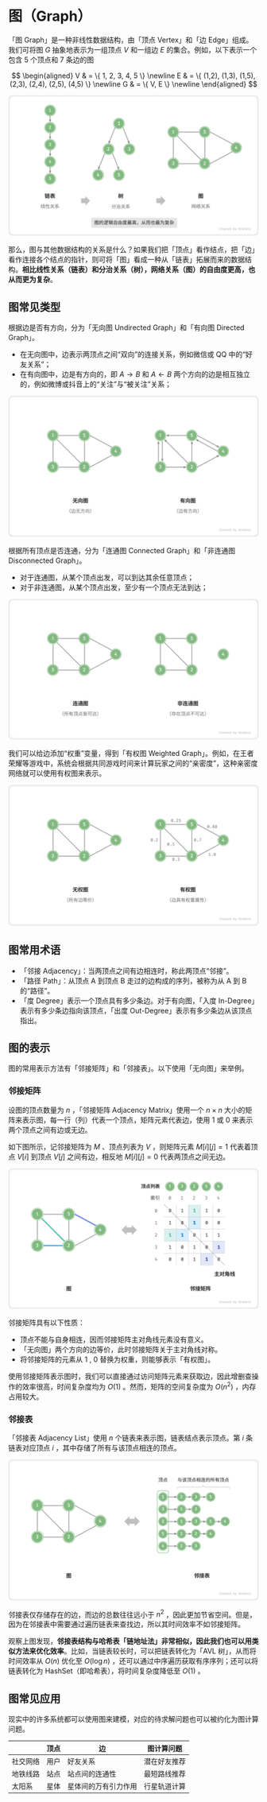 # 图（Graph）

「图 Graph」是一种非线性数据结构，由「顶点 Vertex」和「边 Edge」组成。我们可将图 $G$ 抽象地表示为一组顶点 $V$ 和一组边 $E$ 的集合。例如，以下表示一个包含 5 个顶点和 7 条边的图

$$
\begin{aligned}
V & = \{ 1, 2, 3, 4, 5 \} \newline
E & = \{ (1,2), (1,3), (1,5), (2,3), (2,4), (2,5), (4,5) \} \newline
G & = \{ V, E \} \newline
\end{aligned}
$$

![链表、树、图之间的关系](graph.assets/linkedlist_tree_graph.png)

那么，图与其他数据结构的关系是什么？如果我们把「顶点」看作结点，把「边」看作连接各个结点的指针，则可将「图」看成一种从「链表」拓展而来的数据结构。**相比线性关系（链表）和分治关系（树），网络关系（图）的自由度更高，也从而更为复杂**。

## 图常见类型

根据边是否有方向，分为「无向图 Undirected Graph」和「有向图 Directed Graph」。

- 在无向图中，边表示两顶点之间“双向”的连接关系，例如微信或 QQ 中的“好友关系”；
- 在有向图中，边是有方向的，即 $A \rightarrow B$ 和 $A \leftarrow B$ 两个方向的边是相互独立的，例如微博或抖音上的“关注”与“被关注”关系；

![有向图与无向图](graph.assets/directed_graph.png)

根据所有顶点是否连通，分为「连通图 Connected Graph」和「非连通图 Disconnected Graph」。

- 对于连通图，从某个顶点出发，可以到达其余任意顶点；
- 对于非连通图，从某个顶点出发，至少有一个顶点无法到达；

![连通图与非连通图](graph.assets/connected_graph.png)

我们可以给边添加“权重”变量，得到「有权图 Weighted Graph」。例如，在王者荣耀等游戏中，系统会根据共同游戏时间来计算玩家之间的“亲密度”，这种亲密度网络就可以使用有权图来表示。

![有权图与无权图](graph.assets/weighted_graph.png)

## 图常用术语

- 「邻接 Adjacency」：当两顶点之间有边相连时，称此两顶点“邻接”。
- 「路径 Path」：从顶点 A 到顶点 B 走过的边构成的序列，被称为从 A 到 B 的“路径”。
- 「度 Degree」表示一个顶点具有多少条边。对于有向图，「入度 In-Degree」表示有多少条边指向该顶点，「出度 Out-Degree」表示有多少条边从该顶点指出。

## 图的表示

图的常用表示方法有「邻接矩阵」和「邻接表」。以下使用「无向图」来举例。

### 邻接矩阵

设图的顶点数量为 $n$ ，「邻接矩阵 Adjacency Matrix」使用一个 $n \times n$ 大小的矩阵来表示图，每一行（列）代表一个顶点，矩阵元素代表边，使用 $1$ 或 $0$ 来表示两个顶点之间有边或无边。

如下图所示，记邻接矩阵为 $M$ 、顶点列表为 $V$ ，则矩阵元素 $M[i][j] = 1$ 代表着顶点 $V[i]$ 到顶点 $V[j]$ 之间有边，相反地 $M[i][j] = 0$ 代表两顶点之间无边。

![图的邻接矩阵表示](graph.assets/adjacency_matrix.png)

邻接矩阵具有以下性质：

- 顶点不能与自身相连，因而邻接矩阵主对角线元素没有意义。
- 「无向图」两个方向的边等价，此时邻接矩阵关于主对角线对称。
- 将邻接矩阵的元素从 $1$ , $0$ 替换为权重，则能够表示「有权图」。

使用邻接矩阵表示图时，我们可以直接通过访问矩阵元素来获取边，因此增删查操作的效率很高，时间复杂度均为 $O(1)$ 。然而，矩阵的空间复杂度为 $O(n^2)$ ，内存占用较大。

### 邻接表

「邻接表 Adjacency List」使用 $n$ 个链表来表示图，链表结点表示顶点。第 $i$ 条链表对应顶点 $i$ ，其中存储了所有与该顶点相连的顶点。

![图的邻接表表示](graph.assets/adjacency_list.png)

邻接表仅存储存在的边，而边的总数往往远小于 $n^2$ ，因此更加节省空间。但是，因为在邻接表中需要通过遍历链表来查找边，所以其时间效率不如邻接矩阵。

观察上图发现，**邻接表结构与哈希表「链地址法」非常相似，因此我们也可以用类似方法来优化效率**。比如，当链表较长时，可以把链表转化为「AVL 树」，从而将时间效率从 $O(n)$ 优化至 $O(\log n)$ ，还可以通过中序遍历获取有序序列；还可以将链表转化为 HashSet（即哈希表），将时间复杂度降低至 $O(1)$ 。

## 图常见应用

现实中的许多系统都可以使用图来建模，对应的待求解问题也可以被约化为图计算问题。

<div class="center-table" markdown>

|          | 顶点 | 边                   | 图计算问题   |
| -------- | ---- | -------------------- | ------------ |
| 社交网络 | 用户 | 好友关系             | 潜在好友推荐 |
| 地铁线路 | 站点 | 站点间的连通性       | 最短路线推荐 |
| 太阳系   | 星体 | 星体间的万有引力作用 | 行星轨道计算 |

</div>
